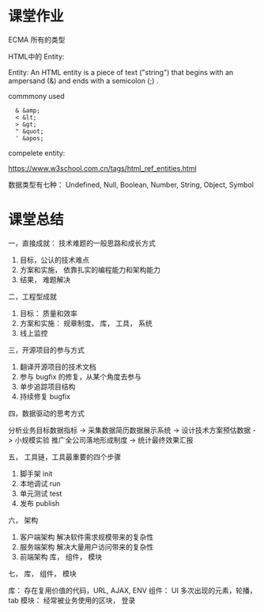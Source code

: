 # 课堂作业
ECMA 所有的类型

HTML中的 Entity:

Entity: An HTML entity is a piece of text ("string") that begins with an ampersand (&) and ends with a semicolon (;) .

commmony used

```
  &	&amp;
  <	&lt;
  >	&gt;
  "	&quot;
  ' &apos;
```

compelete entity: 

https://www.w3school.com.cn/tags/html_ref_entities.html

数据类型有七种：
Undefined,
Null,
Boolean,
Number,
String,
Object,
Symbol



# 课堂总结
一，直接成就：
技术难题的一般思路和成长方式

1. 目标，公认的技术难点
2. 方案和实施， 依靠扎实的编程能力和架构能力
3. 结果， 难题解决

二，工程型成就

1. 目标： 质量和效率
2. 方案和实施： 规章制度， 库， 工具， 系统
3. 线上监控

三，开源项目的参与方式

1. 翻译开源项目的技术文档
2. 参与 bugfix 的修复，从某个角度去参与
3. 单步追踪项目结构
4. 持续修复 bugfix

四，数据驱动的思考方式

分析业务目标数据指标 -> 采集数据简历数据展示系统 -> 设计技术方案预估数据
-> 小规模实验 推广全公司落地形成制度 -> 统计最终效果汇报


五， 工具链，工具最重要的四个步骤

1. 脚手架 init
2. 本地调试 run
3. 单元测试 test
4. 发布 publish

六， 架构

1. 客户端架构 解决软件需求规模带来的复杂性
2. 服务端架构 解决大量用户访问带来的复杂性
3. 前端架构  库， 组件， 模块

七， 库， 组件， 模块

库： 存在复用价值的代码，URL, AJAX, ENV
组件： UI 多次出现的元素，轮播， tab
模块： 经常被业务使用的区块， 登录